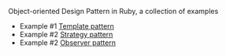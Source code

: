 Object-oriented Design Pattern in Ruby, a collection of examples

+ Example #1 [Template pattern](http://edapx.com/2013/10/27/template-pattern/)
+ Example #2 [Strategy pattern](http://edapx.com/2013/10/27/template-pattern/)
+ Example #2 [Observer pattern](http://edapx.com/2013/12/08/observer-pattern/)

